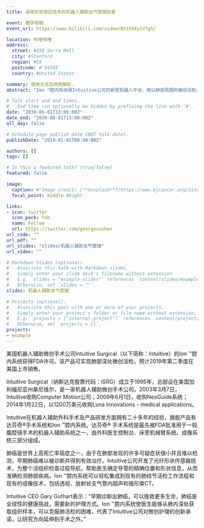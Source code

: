 ```yaml
---
title: 采用形状感应技术的机器人辅助支气管镜检查

event: 教学视频
event_url: https://www.bilibili.com/video/BV1SX4y1V7gh/

location: 哔哩哔哩
address:
  street: #450 Serra Mall
  city: #Stanford
  region: #CA
  postcode: #'94305'
  country: #United States

summary: 使用方法及病例解析.
abstract: "Ion ™腔内系统是Intuitive公司的新型机器人平台，用以肺部周围的微创活检。该系统采用超薄铰接式机器人导管，可以在各个方向移动180度，导管的外径为3.5毫米，医生可以使用该导管通过小而弯曲的气道，到达肺内任何气道段的结节。Ion ™腔内系统的活检针（Flexision Biopsy Needle）也可利用Ion导管穿过小而弯曲的气道，收集周围肺组织。导管的2mm工作通道还可以容纳其他活组织检查工具，例如活检钳或细胞学刷。"

# Talk start and end times.
#   End time can optionally be hidden by prefixing the line with `#`.
date: "2030-06-01T13:00:00Z"
date_end: "2030-06-01T15:00:00Z"
all_day: false

# Schedule page publish date (NOT talk date).
publishDate: "2019-01-01T00:00:00Z"

authors: []
tags: []

# Is this a featured talk? (true/false)
featured: false

image:
  caption: #'Image credit: [**Unsplash**](https://www.bjcancer.org/Sites/Uploaded/UserUpLoad/20190401/20190401175914.jpg)'
  focal_point: middle #Right

links:
- icon: twitter
  icon_pack: fab
  name: Follow
  url: https://twitter.com/georgecushen
url_code: ""
url_pdf: ""
url_slides: "slides/机器人辅助支气管镜"
url_video: ""

# Markdown Slides (optional).
#   Associate this talk with Markdown slides.
#   Simply enter your slide deck's filename without extension.
#   E.g. `slides = "example-slides"` references `content/slides/example-slides.md`.
#   Otherwise, set `slides = ""`.
slides: 机器人辅助支气管镜

# Projects (optional).
#   Associate this post with one or more of your projects.
#   Simply enter your project's folder or file name without extension.
#   E.g. `projects = ["internal-project"]` references `content/project/deep-learning/index.md`.
#   Otherwise, set `projects = []`.
projects:
- example
---
```


美国机器人辅助微创手术公司Intuitive Surgical（以下简称：Intuitive）的Ion ™腔内系统获得FDA许可。该产品可实现肺部深处微创活检，预计2019年第二季度在美国上市销售。

Intuitive Surgical（纳斯达克股票代码：ISRG）成立于1995年，总部设在美国加利福尼亚州桑尼维尔，是一家机器人辅助微创手术公司。2003年3月7日，Intuitive收购Computer Motion公司；2009年6月1日，收购NeoGuide系统；2014年1月22日，以1200万美元收购Luna Innovations - medical applications。

Intuitive在机器人辅助外科手术及产品研发方面拥有二十多年的经验，旗舰产品有达芬奇®手术系统和Ion ™腔内系统。达芬奇® 手术系统是最先被FDA批准用于一般腹腔镜手术的机器人辅助系统之一，由外科医生控制台、床旁机械臂系统、成像系统三部分组成。

肺癌是世界上高死亡率癌症之一，由于在肺部发现的许多可疑症状很小并且难以检测，早期肺癌难以被诊断并得到有效治疗。Intuitive公司开发了光纤形状传感器技术，为整个活组织检查过程导航，帮助医生确定导管的精确位置和形状信息，从而准确检测肺部疾病。Ion ™腔内系统可以轻松集成到现有的肺结节活检工作流程和现有的成像技术，包括透视、放射状支气管内超声和锥形束CT。  

 Intuitive CEO Gary Guthart表示：“早期诊断出肺癌，可以挽救更多生命，肺癌是全球性的健康挑战，需要新的护理方式。Ion ™腔内系统使医生能够从肺内深处获取组织样本，可以克服肺活检的困难，代表了Intuitive公司对微创护理的创新承诺，让研究方向延伸到手术之外。”
